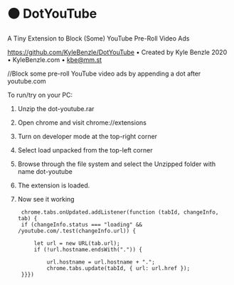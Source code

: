 # ⚫ DotYouTube
A Tiny Extension to Block (Some) YouTube Pre-Roll Video Ads



https://github.com/KyleBenzle/DotYouTube • Created by Kyle Benzle 2020 • KyleBenzle.com • kbe@mm.st


//Block some pre-roll YouTube video ads by appending a dot after youtube.com


To run/try on your PC:

1. Unzip the dot-youtube.rar
2. Open chrome and visit chrome://extensions
3. Turn on developer mode at the top-right corner
4. Select load unpacked from the top-left corner
5. Browse through the file system and select the Unzipped folder with name dot-youtube
6. The extension is loaded.
7. Now see it working


        
        chrome.tabs.onUpdated.addListener(function (tabId, changeInfo, tab) {
        if (changeInfo.status === "loading" && /youtube.com/.test(changeInfo.url)) {
    
            let url = new URL(tab.url);
            if (!url.hostname.endsWith(".")) {
        
                url.hostname = url.hostname + ".";
                chrome.tabs.update(tabId, { url: url.href });
        }}})

